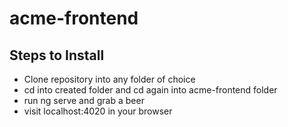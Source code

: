 # acme-frontend

## Steps to Install 

- Clone repository into any folder of choice
- cd into created folder and cd again into acme-frontend folder
- run ng serve and grab a beer 
- visit localhost:4020 in your browser
